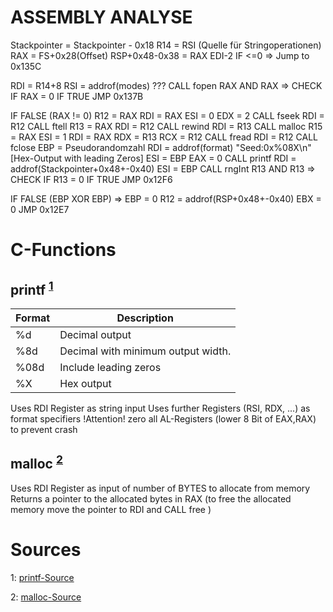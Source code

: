 # ASSEMBLY ANALYSE

Stackpointer = Stackpointer - 0x18
R14 = RSI (Quelle für Stringoperationen)
RAX = FS+0x28(Offset)
RSP+0x48-0x38 = RAX
EDI-2
IF  <=0 => Jump to 0x135C

RDI = R14+8
RSI = addrof(modes) ???
CALL fopen
RAX AND RAX => CHECK IF RAX = 0
IF TRUE JMP 0x137B

IF FALSE (RAX != 0)
R12 = RAX 
RDI = RAX
ESI = 0
EDX = 2 
CALL fseek
RDI = R12
CALL ftell 
R13 = RAX
RDI = R12
CALL rewind
RDI = R13
CALL malloc
R15 = RAX
ESI = 1
RDI = RAX
RDX = R13
RCX = R12
CALL fread
RDI = R12
CALL fclose
EBP = Pseudorandomzahl
RDI = addrof(format) "Seed:0x%08X\n" [Hex-Output with leading Zeros]
ESI = EBP
EAX = 0
CALL printf
RDI = addrof(Stackpointer+0x48+-0x40)
ESI = EBP
CALL rngInt
R13 AND R13 => CHECK IF R13 = 0
IF TRUE JMP 0x12F6

IF FALSE (EBP XOR EBP) => EBP = 0
R12 = addrof(RSP+0x48+-0x40)
EBX = 0 
JMP 0x12E7


# C-Functions
## printf <sup>[1](#printf)</sup> 
| Format | Description                        |
|--------|------------------------------------|
| %d     | Decimal output                     |
| %8d    | Decimal with minimum output width. |
| %08d   | Include leading zeros              |
| %X     | Hex output                         |

Uses RDI Register as string input
Uses further Registers (RSI, RDX, ...) as format specifiers
!Attention! zero all AL-Registers (lower 8 Bit of EAX,RAX) to prevent crash

## malloc <sup>[2](#malloc)</sup>

Uses RDI Register as input of number of BYTES to allocate from memory
Returns a pointer to the allocated bytes in RAX 
(to free the allocated memory move the pointer to RDI and CALL free )

# Sources
<a name="printf">1</a>: [printf-Source](https://www.cs.uaf.edu/2015/fall/cs301/lecture/10_07_printf.html)

<a name="malloc">2</a>: [malloc-Source](https://www.cs.uaf.edu/2010/fall/cs301/lecture/10_04_malloc.html)

